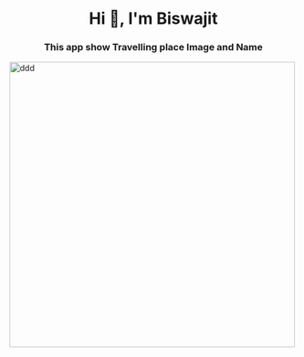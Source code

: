 <h1 align="center">Hi 👋, I'm Biswajit</h1>
<h3 align="center">This app show Travelling place Image and Name</h3>
<img  width="500" alt="ddd" src="https://firebasestorage.googleapis.com/v0/b/instagram-50a30.appspot.com/o/Travellphoto%20app%20demo.jpg?alt=media&token=6c226bf1-bb28-4a62-808a-89b040ff0e40">
